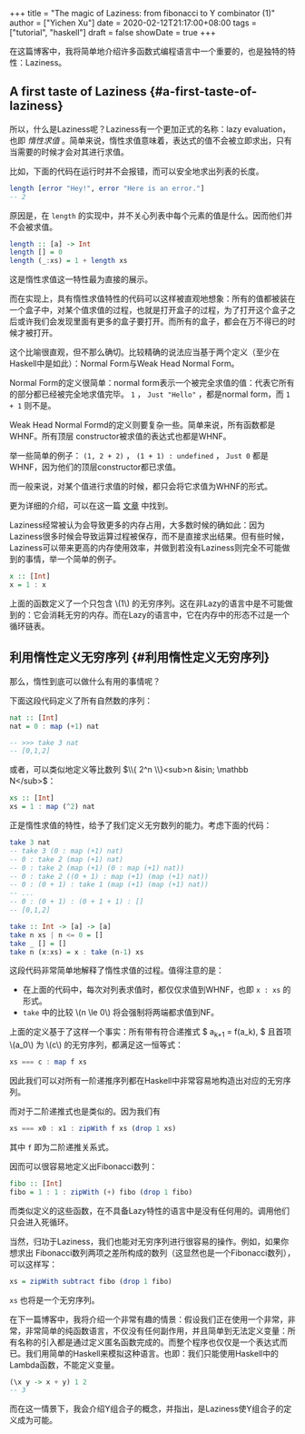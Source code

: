+++
title = "The magic of Laziness: from fibonacci to Y combinator (1)"
author = ["Yichen Xu"]
date = 2020-02-12T21:17:00+08:00
tags = ["tutorial", "haskell"]
draft = false
showDate = true
+++

在这篇博客中，我将简单地介绍许多函数式编程语言中一个重要的，也是独特的特性：Laziness。


## A first taste of Laziness {#a-first-taste-of-laziness}

所以，什么是Laziness呢？Laziness有一个更加正式的名称：lazy evaluation，也即 _惰性求值_ 。简单来说，惰性求值意味着，表达式的值不会被立即求出，只有当需要的时候才会对其进行求值。

比如，下面的代码在运行时并不会报错，而可以安全地求出列表的长度。

```haskell
length [error "Hey!", error "Here is an error."]
-- 2
```

原因是，在 `length` 的实现中，并不关心列表中每个元素的值是什么。因而他们并不会被求值。

```haskell
length :: [a] -> Int
length [] = 0
length (_:xs) = 1 + length xs
```

这是惰性求值这一特性最为直接的展示。

而在实现上，具有惰性求值特性的代码可以这样被直观地想象：所有的值都被装在一个盒子中，对某个值求值的过程，也就是打开盒子的过程，为了打开这个盒子之后或许我们会发现里面有更多的盒子要打开。而所有的盒子，都会在万不得已的时候才被打开。

这个比喻很直观，但不那么确切。比较精确的说法应当基于两个定义（至少在Haskell中是如此）：Normal Form与Weak Head Normal Form。

Normal Form的定义很简单：normal form表示一个被完全求值的值：代表它所有的部分都已经被完全地求值完毕。 `1` ， `Just "Hello"` ，都是normal form，而 `1 + 1` 则不是。

Weak Head Normal Formd的定义则要复杂一些。简单来说，所有函数都是WHNF。所有顶层
constructor被求值的表达式也都是WHNF。

举一些简单的例子： `(1, 2 + 2)` ， `(1 + 1) : undefined` ， `Just 0` 都是WHNF，因为他们的顶层constructor都已求值。

而一般来说，对某个值进行求值的时候，都只会将它求值为WHNF的形式。

更为详细的介绍，可以在这一篇 [文章](https://alpmestan.com/posts/2013-10-02-oh-my-laziness.html) 中找到。

Laziness经常被认为会导致更多的内存占用，大多数时候的确如此：因为Laziness很多时候会导致运算过程被保存，而不是直接求出结果。但有些时候，Laziness可以带来更高的内存使用效率，并做到若没有Laziness则完全不可能做到的事情，举一个简单的例子。

```haskell
x :: [Int]
x = 1 : x
```

上面的函数定义了一个只包含 \\(1\\) 的无穷序列。这在非Lazy的语言中是不可能做到的：它会消耗无穷的内存。而在Lazy的语言中，它在内存中的形态不过是一个循环链表。


## 利用惰性定义无穷序列 {#利用惰性定义无穷序列}

那么，惰性到底可以做什么有用的事情呢？

下面这段代码定义了所有自然数的序列：

```haskell
nat :: [Int]
nat = 0 : map (+1) nat

-- >>> take 3 nat
-- [0,1,2]
```

或者，可以类似地定义等比数列 $\\{ 2^n \\}<sub>n &isin; \mathbb N</sub>$：

```haskell
xs :: [Int]
xs = 1 : map (^2) nat
```

正是惰性求值的特性，给予了我们定义无穷数列的能力。考虑下面的代码：

```haskell
take 3 nat
-- take 3 (0 : map (+1) nat)
-- 0 : take 2 (map (+1) nat)
-- 0 : take 2 (map (+1) (0 : map (+1) nat))
-- 0 : take 2 ((0 + 1) : map (+1) (map (+1) nat))
-- 0 : (0 + 1) : take 1 (map (+1) (map (+1) nat))
-- ...
-- 0 : (0 + 1) : (0 + 1 + 1) : []
-- [0,1,2]

take :: Int -> [a] -> [a]
take n xs | n <= 0 = []
take _ [] = []
take n (x:xs) = x : take (n-1) xs
```

这段代码非常简单地解释了惰性求值的过程。值得注意的是：

-   在上面的代码中，每次对列表求值时，都仅仅求值到WHNF，也即 `x : xs` 的形式。
-   `take` 中的比较 \\(n \le 0\\) 将会强制将两端都求值到NF。

上面的定义基于了这样一个事实：所有带有符合递推式 $ a<sub>k+1</sub> = f(a\_k), $
且首项 \\(a\_0\\) 为 \\(c\\) 的无穷序列，都满足这一恒等式：

```haskell
xs === c : map f xs
```

因此我们可以对所有一阶递推序列都在Haskell中非常容易地构造出对应的无穷序列。

而对于二阶递推式也是类似的。因为我们有

```haskell
xs === x0 : x1 : zipWith f xs (drop 1 xs)
```

其中 `f` 即为二阶递推关系式。

因而可以很容易地定义出Fibonacci数列：

```haskell
fibo :: [Int]
fibo = 1 : 1 : zipWith (+) fibo (drop 1 fibo)
```

而类似定义的这些函数，在不具备Lazy特性的语言中是没有任何用的。调用他们只会进入死循环。

当然，归功于Laziness，我们也能对无穷序列进行很容易的操作。例如，如果你想求出
Fibonacci数列两项之差所构成的数列（这显然也是一个Fibonacci数列），可以这样写：

```haskell
xs = zipWith subtract fibo (drop 1 fibo)
```

`xs` 也将是一个无穷序列。

在下一篇博客中，我将介绍一个非常有趣的情景：假设我们正在使用一个非常，非常，非常简单的纯函数语言，不仅没有任何副作用，并且简单到无法定义变量：所有名称的引入都是通过定义匿名函数完成的。而整个程序也仅仅是一个表达式而已。我们用简单的Haskell来模拟这种语言。也即：我们只能使用Haskell中的Lambda函数，不能定义变量。

```haskell
(\x y -> x + y) 1 2
-- 3
```

而在这一情景下，我会介绍Y组合子的概念，并指出，是Laziness使Y组合子的定义成为可能。
